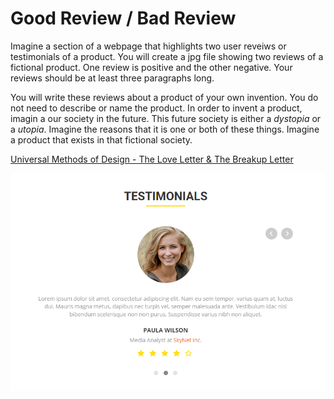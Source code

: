 # Good Review / Bad Review

Imagine a section of a webpage that highlights two user reveiws or testimonials of a product. You will create a jpg file showing two reviews of a fictional product. One review is positive and the other negative. Your reviews should be at least three paragraphs long.

You will write these reviews about a product of your own invention. You do not need to describe or name the product. In order to invent a product, imagin a our society in the future. This future society is either a *dystopia* or a *utopia*. Imagine the reasons that it is one or both of these things. Imagine a product that exists in that fictional society.

[Universal Methods of Design - The Love Letter & The Breakup Letter](https://ebookcentral-proquest-com.libproxy.newschool.edu/lib/newschool/reader.action?docID=6039458&ppg=152)

![Example of a review card from a website.](images/testimonial.png "Example")
